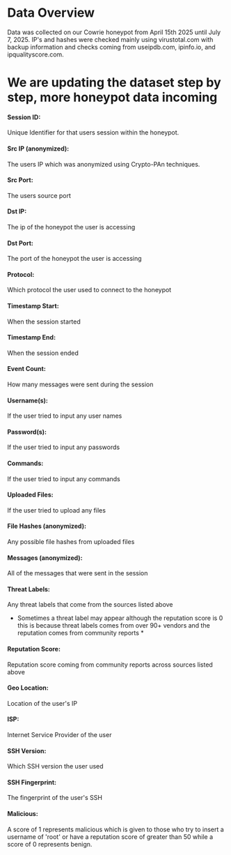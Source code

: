 # Data Overview

Data was collected on our Cowrie honeypot from April 15th 2025 until July 7, 2025. IP's and hashes were checked mainly using virustotal.com with backup information and checks coming from useipdb.com, ipinfo.io, and ipqualityscore.com.

# We are updating the dataset step by step, more honeypot data incoming

#### Session ID:
Unique Identifier for that users session within the honeypot.
#### Src IP (anonymized):	
The users IP which was anonymized using Crypto-PAn techniques.
#### Src Port:	
The users source port
#### Dst IP:		
The ip of the honeypot the user is accessing
#### Dst Port:		
The port of the honeypot the user is accessing
#### Protocol:	
Which protocol the user used to connect to the honeypot
#### Timestamp Start:		
When the session started
#### Timestamp End:		
When the session ended
#### Event Count:		
How many messages were sent during the session
#### Username(s):		
If the user tried to input any user names
#### Password(s):		
If the user tried to input any passwords
#### Commands:
If the user tried to input any commands
#### Uploaded Files:		
If the user tried to upload any files
#### File Hashes (anonymized):		
Any possible file hashes from uploaded files
#### Messages (anonymized):		
All of the messages that were sent in the session
#### Threat Labels:		
Any threat labels that come from the sources listed above
* Sometimes a threat label may appear although the reputation score is 0 this is because threat labels comes from over 90+ vendors and the reputation comes from community reports * 
#### Reputation Score:		
Reputation score coming from community reports across sources listed above
#### Geo Location:	
Location of the user's IP
#### ISP:		
Internet Service Provider of the user
#### SSH Version:		
Which SSH version the user used
#### SSH Fingerprint:		
The fingerprint of the user's SSH
#### Malicious:	
A score of 1 represents malicious which is given to those who try to insert a username of 'root' or have a reputation score of greater than 50 while a score of 0 represents benign.
